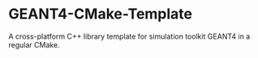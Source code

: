 # GEANT4-CMake-Template
A cross-platform C++ library template for simulation toolkit  GEANT4  in a regular CMake.
